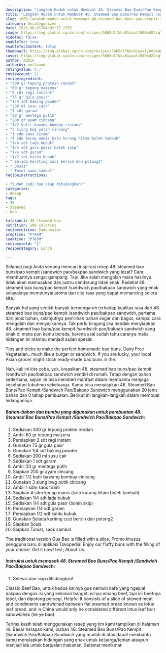 ```yaml
---
description: "Langkah Mudah untuk Membuat 48. Steamed Bao Buns/Pao Kempit /Sandwich Pao/Bakpao Sandwich yang Lezat"
title: "Langkah Mudah untuk Membuat 48. Steamed Bao Buns/Pao Kempit /Sandwich Pao/Bakpao Sandwich yang Lezat"
slug: 1065-langkah-mudah-untuk-membuat-48-steamed-bao-buns-pao-kempit-sandwich-pao-bakpao-sandwich-yang-lezat
category: Uncategorized
date: 2023-06-01T04:02:17.270Z
image: https://img-global.cpcdn.com/recipes/5865d1fbbc01aaaf/680x482cq70/48-steamed-bao-bunspao-kempit-sandwich-paobakpao-sandwich-foto-resep-utama.jpg
hideToc: false
enableToc: true
enableTocContent: false
thumbnail: https://img-global.cpcdn.com/recipes/5865d1fbbc01aaaf/680x482cq70/48-steamed-bao-bunspao-kempit-sandwich-paobakpao-sandwich-foto-resep-utama.jpg
cover: https://img-global.cpcdn.com/recipes/5865d1fbbc01aaaf/680x482cq70/48-steamed-bao-bunspao-kempit-sandwich-paobakpao-sandwich-foto-resep-utama.jpg
author: Admin
authorAv: notfound
ratingvalue: 4.7
reviewcount: 21
recipeingredient:
- "300 gr tepung protein rendah"
- "60 gr tepung maizena"
- "2 sdt ragi instant"
- "75 gr gula pasir"
- "1/4 sdt baking powder"
- "200 ml susu cair"
- "1 sdt garam"
- "30 gr mentega putih"
- "200 gr ayam cincang"
- "1/2 butir bawang bombay cincang"
- "3 siung bwg putih cincang"
- "1 sdm saos tiram"
- "4 sdm kecap manis kalo kurang hitam boleh tambah"
- "1/4 sdt lada bubuk"
- "1/4 sdt gula pasir boleh skip"
- "1/4 sdt garam"
- "1/2 sdt kaldu bubuk"
- " Selada keriting cuci bersih dan potong2"
- " Sosis"
- " Tomat saos sambal"
recipeinstructions:

- "Sudah jadi dan siap dihidangkan!"
categories:
- Resep
tags:
- 48
- steamed
- bao

katakunci: 48 steamed bao 
nutrition: 100 calories
recipecuisine: Indonesian
preptime: "PT40M"
cooktime: "PT60M"
recipeyield: "1"
recipecategory: Lunch

---
```



Selamat pagi Anda sedang mencari inspirasi resep 48. steamed bao buns/pao kempit /sandwich pao/bakpao sandwich yang lezat? Cara membuatnya sangat gampang. Tapi Jika salah mengolah maka hasilnya tidak akan memuaskan dan justru cenderung tidak enak. Padahal 48. steamed bao buns/pao kempit /sandwich pao/bakpao sandwich yang enak selayaknya mempunyai aroma dan cita rasa yang dapat memancing selera kita.


Banyak hal yang sedikit banyak berpengaruh terhadap kualitas rasa dari 48. steamed bao buns/pao kempit /sandwich pao/bakpao sandwich, pertama dari jenis bahan, selanjutnya pemilihan bahan segar dan bagus, sampai cara mengolah dan menyajikannya. Tak perlu bingung jika hendak menyiapkan 48. steamed bao buns/pao kempit /sandwich pao/bakpao sandwich yang enak di mana pun kamu berada, karena asal sudah tahu caranya maka hidangan ini mampu menjadi sajian spesial.

Tips and tricks to make the perfect homemade bao buns. Dairy Free Vegetarian.. much like a burger or sandwich. If you are lucky, your local Asian grocer might stock ready-made bao buns in the.


Nah, kali ini kita coba, yuk, kreasikan 48. steamed bao buns/pao kempit /sandwich pao/bakpao sandwich sendiri di rumah. Tetap dengan bahan sederhana, sajian ini bisa memberi manfaat dalam membantu menjaga kesehatan tubuhmu sekeluarga. Kamu bisa menyiapkan 48. Steamed Bao Buns/Pao Kempit /Sandwich Pao/Bakpao Sandwich menggunakan 20 jenis bahan dan 0 tahap pembuatan. Berikut ini langkah-langkah dalam membuat hidangannya.

<!--inarticleads1-->

##### Bahan-bahan dan bumbu yang digunakan untuk pembuatan 48. Steamed Bao Buns/Pao Kempit /Sandwich Pao/Bakpao Sandwich:

1. Sediakan 300 gr tepung protein rendah
1. Ambil 60 gr tepung maizena
1. Persiapkan 2 sdt ragi instant
1. Gunakan 75 gr gula pasir
1. Gunakan 1/4 sdt baking powder
1. Sediakan 200 ml susu cair
1. Sediakan 1 sdt garam
1. Ambil 30 gr mentega putih
1. Siapkan 200 gr ayam cincang
1. Ambil 1/2 butir bawang bombay cincang
1. Gunakan 3 siung bwg putih cincang
1. Ambil 1 sdm saos tiram
1. Siapkan 4 sdm kecap manis (kalo kurang hitam boleh tambah)
1. Sediakan 1/4 sdt lada bubuk
1. Sediakan 1/4 sdt gula pasir (boleh skip)
1. Persiapkan 1/4 sdt garam
1. Persiapkan 1/2 sdt kaldu bubuk
1. Gunakan  Selada keriting cuci bersih dan potong2
1. Siapkan  Sosis
1. Siapkan  Tomat, saos sambal


The traditional version Gua Bao is filled with a slice. Promo khusus pengguna baru di aplikasi Tokopedia! Enjoy our fluffy buns with the filling of your choice. Get it now! test; About Us. 

<!--inarticleads2-->

##### Instruksi untuk memasak 48. Steamed Bao Buns/Pao Kempit /Sandwich Pao/Bakpao Sandwich:


1. Selesai dan siap dihidangkan!

Classic Beef Bao, untuk kedua kalinya gue nemuin kafe yang ngejual bakpao dengan isi yang kekinian banget. isinya emang beef, tapi ini beefnya tebel, dan dipotong persegi. Helpful It consists of a slice of stewed meat and condiments sandwiched between flat steamed bread known as lotus leaf bread. and in China would only be considered different lotus leaf bun sandwiches (he ye bao). 

Terima kasih telah menggunakan resep yang tim kami tampilkan di halaman ini. Besar harapan kami, olahan 48. Steamed Bao Buns/Pao Kempit /Sandwich Pao/Bakpao Sandwich yang mudah di atas dapat membantu kamu menyiapkan hidangan yang enak untuk keluarga/teman ataupun menjadi ide untuk berjualan makanan. Selamat menikmati
